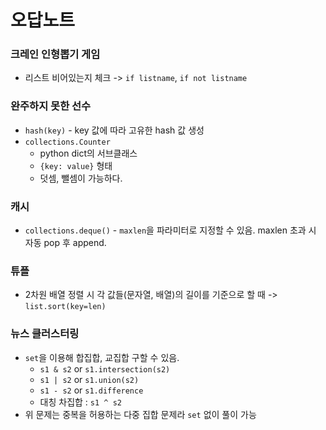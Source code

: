 # 오답노트

### 크레인 인형뽑기 게임
- 리스트 비어있는지 체크 -> `if listname`, `if not listname`

### 완주하지 못한 선수
- `hash(key)` - key 값에 따라 고유한 hash 값 생성
- `collections.Counter`
    - python dict의 서브클래스
    - `{key: value}` 형태
    - 덧셈, 뺄셈이 가능하다.

### 캐시
- `collections.deque()` - `maxlen`을 파라미터로 지정할 수 있음. maxlen 초과 시 자동 pop 후 append.

### 튜플
-  2차원 배열 정렬 시 각 값들(문자열, 배열)의 길이를 기준으로 할 때 -> `list.sort(key=len)`

### 뉴스 클러스터링
- `set`을 이용해 합집합, 교집합 구할 수 있음.
    - `s1 & s2` or `s1.intersection(s2)`
    - `s1 | s2` or `s1.union(s2)`
    - `s1 - s2` or `s1.difference`
    - 대칭 차집합 : `s1 ^ s2`
- 위 문제는 중복을 허용하는 다중 집합 문제라 `set` 없이 풀이 가능